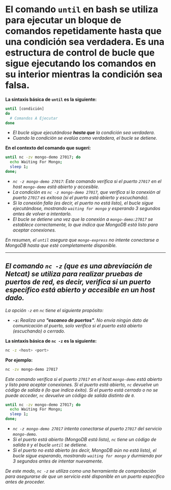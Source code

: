 <!-- Autor: Daniel Benjamin Perez Morales -->
<!-- GitHub: https://github.com/DanielBenjaminPerezMoralesDev13 -->
<!-- GitLab: https://gitlab.com/DanielBenjaminPerezMoralesDev13 -->
<!-- Correo electrónico: danielperezdev@proton.me -->

# **El comando `until` en bash se utiliza para ejecutar un bloque de comandos repetidamente hasta que una condición sea verdadera. Es una estructura de control de bucle que sigue ejecutando los comandos en su interior mientras la condición sea falsa.**

**La sintaxis básica de `until` es la siguiente:**

```bash
until [condición]
do
  # Comandos A Ejecutar
done
```

- *El bucle sigue ejecutándose **hasta que** la condición sea verdadera.*
- *Cuando la condición se evalúa como verdadera, el bucle se detiene.*

**En el contexto del comando que sugerí:**

```bash
until nc -zv mongo-demo 27017; do
  echo Waiting For Mongo;
  sleep 1;
done;
```

- *`nc -z mongo-demo 27017`: Este comando verifica si el puerto `27017` en el host `mongo-demo` está abierto y accesible.*
- *La condición es `nc -z mongo-demo 27017`, que verifica si la conexión al puerto `27017` es exitosa (si el puerto está abierto y escuchando).*
- *Si la conexión falla (es decir, el puerto no está listo), el bucle sigue ejecutándose, mostrando `waiting for mongo` y esperando 3 segundos antes de volver a intentarlo.*
- *El bucle se detiene una vez que la conexión a `mongo-demo:27017` se establece correctamente, lo que indica que MongoDB está listo para aceptar conexiones.*

*En resumen, el `until` asegura que `mongo-express` no intente conectarse a MongoDB hasta que esté completamente disponible.*

---

## *El comando `nc -z` (que es una abreviación de **Netcat**) se utiliza para realizar pruebas de puertos de red, es decir, verifica si un puerto específico está abierto y accesible en un host dado.*

*La opción `-z` en `nc` tiene el siguiente propósito:*

- **`-z`:** *Realiza una **"escaneo de puertos"**. No envía ningún dato de comunicación al puerto, solo verifica si el puerto está abierto (escuchando) o cerrado.*

**La sintaxis básica de `nc -z` es la siguiente:**

```bash
nc -z <host> <port>
```

**Por ejemplo:**

```bash
nc -zv mongo-demo 27017
```

*Este comando verifica si el puerto `27017` en el host `mongo-demo` está abierto y listo para aceptar conexiones. Si el puerto está abierto, `nc` devuelve un código de salida `0` (lo que indica éxito). Si el puerto está cerrado o no se puede acceder, `nc` devuelve un código de salida distinto de `0`.*

```bash
until nc -zv mongo-demo 27017; do
  echo Waiting For Mongo;
  sleep 1;
done;
```

- *`nc -z mongo-demo 27017` intenta conectarse al puerto `27017` del servicio `mongo-demo`.*
- *Si el puerto está abierto (MongoDB está listo), `nc` tiene un código de salida `0` y el bucle `until` se detiene.*
- *Si el puerto no está abierto (es decir, MongoDB aún no está listo), el bucle sigue esperando, mostrando `waiting for mongo` y durmiendo por 3 segundos antes de intentar nuevamente.*

*De este modo, `nc -z` se utiliza como una herramienta de comprobación para asegurarse de que un servicio esté disponible en un puerto específico antes de proceder.*
